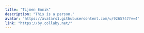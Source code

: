```yaml
---
title: "Tijmen Ennik"
description: "This is a person."
avatar: "https://avatars1.githubusercontent.com/u/9265747?v=4"
link: "https://by.collaby.net/"
---
```

